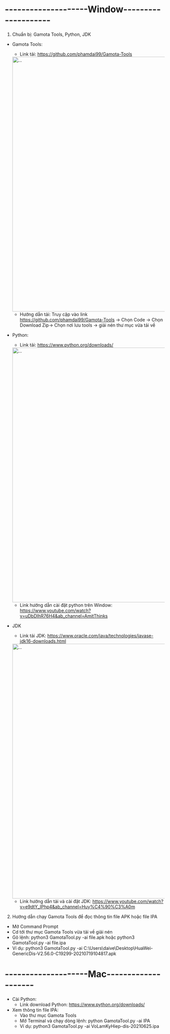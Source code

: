 # --------------------Window--------------------

1. Chuẩn bị: Gamota Tools, Python, JDK
- Gamota Tools: 
	+ Link tải: https://github.com/phamdai99/Gamota-Tools
	<img src="https://user-images.githubusercontent.com/41050934/129511056-023a3f66-dc6d-4fae-8c8e-f37dcdfd0e89.png" alt="..." width="800" />
	
	+ Hướng dẫn tải: Truy cập vào link https://github.com/phamdai99/Gamota-Tools -> Chọn Code -> Chọn Download Zip-> Chọn nơi lưu tools -> giải nén thư mục vừa tải về

- Python: 
  	+ Link tải: https://www.python.org/downloads/
 	<img src="https://user-images.githubusercontent.com/41050934/129512671-d5e4a29e-69fc-4ed9-8096-21ad520d678e.png" alt="..." width="800" />
  
 	+ Link hướng dẫn cài đặt python trên Window: https://www.youtube.com/watch?v=uDbDIhR76H4&ab_channel=AmitThinks
- JDK
	+ Link tải JDK: https://www.oracle.com/java/technologies/javase-jdk16-downloads.html
	<img src="https://user-images.githubusercontent.com/41050934/129514254-32353cdc-ecb7-4ed8-8944-01e5f25732c9.png" alt="..." width="800" />
	
	+ Link hướng dẫn tải và cài đặt JDK: https://www.youtube.com/watch?v=e9dtY_IPhp4&ab_channel=Huy%C4%90%C3%A0m
2. Hướng dẫn chạy Gamota Tools để đọc thông tin file APK hoặc file IPA
- Mở Command Prompt
- Cd tới thư mục Gamota Tools vừa tải về giải nén
- Gõ lệnh: python3 GamotaTool.py -ai file.apk hoặc python3 GamotaTool.py -ai file.ipa
- Ví dụ: python3 GamotaTool.py -ai C:\Users\daive\Desktop\HuaWei-GenericDis-V2.56.0-C19299-20210719104817.apk


# --------------------Mac--------------------
- Cài Python: 
	+ Link download Python: https://www.python.org/downloads/
- Xem thông tin file IPA: 
	+ Vào thư mục Gamota Tools
	+ Mở Terminal và chạy dòng lệnh: python GamotaTool.py -ai IPA
	+ Ví dụ: python3 GamotaTool.py -ai VoLamKyHiep-dis-20210625.ipa
